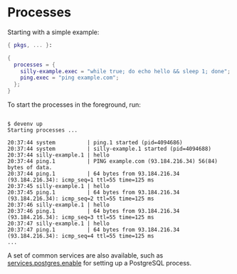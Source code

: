# Processes

Starting with a simple example:

```nix title="devenv.nix"
{ pkgs, ... }:

{
  processes = {
    silly-example.exec = "while true; do echo hello && sleep 1; done";
    ping.exec = "ping example.com";
  };
}
```

To start the processes in the foreground, run:

```shell-session

$ devenv up
Starting processes ...

20:37:44 system          | ping.1 started (pid=4094686)
20:37:44 system          | silly-example.1 started (pid=4094688)
20:37:44 silly-example.1 | hello
20:37:44 ping.1          | PING example.com (93.184.216.34) 56(84) bytes of data.
20:37:44 ping.1          | 64 bytes from 93.184.216.34 (93.184.216.34): icmp_seq=1 ttl=55 time=125 ms
20:37:45 silly-example.1 | hello
20:37:45 ping.1          | 64 bytes from 93.184.216.34 (93.184.216.34): icmp_seq=2 ttl=55 time=125 ms
20:37:46 silly-example.1 | hello
20:37:46 ping.1          | 64 bytes from 93.184.216.34 (93.184.216.34): icmp_seq=3 ttl=55 time=125 ms
20:37:47 silly-example.1 | hello
20:37:47 ping.1          | 64 bytes from 93.184.216.34 (93.184.216.34): icmp_seq=4 ttl=55 time=125 ms
...
```

A set of common services are also available, such as [services.postgres.enable](reference/options.md#servicespostgresenable) for setting up a PostgreSQL process.
